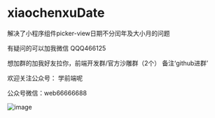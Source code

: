 # xiaochenxuDate
解决了小程序组件picker-view日期不分闰年及大小月的问题

有疑问的可以加我微信 QQQ466125

想加群的加我好友拉你，前端开发群/官方沙雕群（2个） 备注‘github进群’

欢迎关注公众号： 学前端呢

公众号微信：web66666688

 ![image](https://img3.doubanio.com/view/group_topic/l/public/p159023534.webp)



